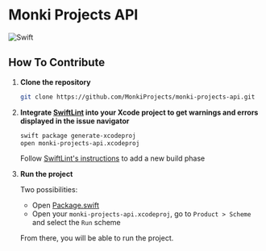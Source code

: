# Monki Projects API

![Swift](https://github.com/MonkiProjects/monki-projects-api/workflows/Swift/badge.svg)

## How To Contribute

1. **Clone the repository**

   ```sh
   git clone https://github.com/MonkiProjects/monki-projects-api.git
   ```

2. **Integrate [SwiftLint](https://github.com/realm/SwiftLint) into your Xcode project to get warnings and errors displayed in the issue navigator**

   ```sh
   swift package generate-xcodeproj
   open monki-projects-api.xcodeproj
   ```

   Follow [SwiftLint's instructions](https://github.com/realm/SwiftLint#xcode) to add a new build phase

3. **Run the project**

   Two possibilities:
   - Open [Package.swift](./Package.swift)
   - Open your `monki-projects-api.xcodeproj`, go to `Product > Scheme` and select the `Run` scheme

   From there, you will be able to run the project.
